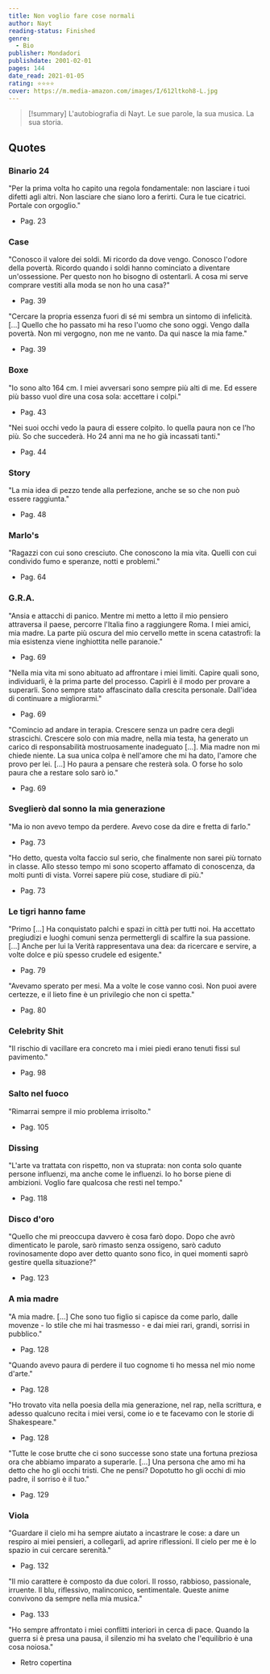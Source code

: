 ```yaml
---
title: Non voglio fare cose normali
author: Nayt
reading-status: Finished
genre:
  - Bio
publisher: Mondadori
publishdate: 2001-02-01
pages: 144
date_read: 2021-01-05
rating: ⭐⭐⭐⭐
cover: https://m.media-amazon.com/images/I/612ltkoh8-L.jpg
---
```


>[!summary]
>L'autobiografia di Nayt. Le sue parole, la sua musica. La sua storia.

## Quotes

### Binario 24

"Per la prima volta ho capito una regola fondamentale: non lasciare i tuoi difetti agli altri. Non lasciare che siano loro a ferirti. Cura le tue cicatrici. Portale con orgoglio." 
- Pag. 23

### Case

"Conosco il valore dei soldi. Mi ricordo da dove vengo. Conosco l'odore della povertà. Ricordo quando i soldi hanno cominciato a diventare un'ossessione. Per questo non ho bisogno di ostentarli. A cosa mi serve comprare vestiti alla moda se non ho una casa?"
- Pag. 39

"Cercare la propria essenza fuori di sé mi sembra un sintomo di infelicità. [...] Quello che ho passato mi ha reso l'uomo che sono oggi. Vengo dalla povertà. Non mi vergogno, non me ne vanto. Da qui nasce la mia fame."
- Pag. 39

### Boxe

"Io sono alto 164 cm. I miei avversari sono sempre più alti di me. Ed essere più basso vuol dire una cosa sola: accettare i colpi."
- Pag. 43

"Nei suoi occhi vedo la paura di essere colpito. Io quella paura non ce l'ho più. So che succederà. Ho 24 anni ma ne ho già incassati tanti."
- Pag. 44

### Story

"La mia idea di pezzo tende alla perfezione, anche se so che non può essere raggiunta."
- Pag. 48

### Marlo's

"Ragazzi con cui sono cresciuto. Che conoscono la mia vita. Quelli con cui condivido fumo e speranze, notti e problemi."
- Pag. 64

### G.R.A.
 
 "Ansia e attacchi di panico. Mentre mi metto a letto il mio pensiero attraversa il paese, percorre l'Italia fino a raggiungere Roma. I miei amici, mia madre. La parte più oscura del mio cervello mette in scena catastrofi: la mia esistenza viene inghiottita nelle paranoie."
 - Pag. 69
 
"Nella mia vita mi sono abituato ad affrontare i miei limiti. Capire quali sono, individuarli, è la prima parte del processo. Capirli è il modo per provare a superarli. Sono sempre stato affascinato dalla crescita personale. Dall'idea di continuare a migliorarmi."
- Pag. 69

"Comincio ad andare in terapia. Crescere senza un padre cera degli strascichi. Crescere solo con mia madre, nella mia testa, ha generato un carico di responsabilità mostruosamente inadeguato [...]. Mia madre non mi chiede niente. La sua unica colpa è nell'amore che mi ha dato, l'amore che provo per lei. [...] Ho paura a pensare che resterà sola. O forse ho solo paura che a restare solo sarò io."
- Pag. 69

### Sveglierò dal sonno la mia generazione

"Ma io non avevo tempo da perdere. Avevo cose da dire e fretta di farlo."
- Pag. 73

"Ho detto, questa volta faccio sul serio, che finalmente non sarei più tornato in classe. Allo stesso tempo mi sono scoperto affamato di conoscenza, da molti punti di vista. Vorrei sapere più cose, studiare di più."
- Pag. 73

### Le tigri hanno fame

"Primo [...] Ha conquistato palchi e spazi in città per tutti noi. Ha accettato pregiudizi e luoghi comuni senza permettergli di scalfire la sua passione. [...] Anche per lui la Verità rappresentava una dea: da ricercare e servire, a volte dolce e più spesso crudele ed esigente."
- Pag. 79

"Avevamo sperato per mesi. Ma a volte le cose vanno così. Non puoi avere certezze, e il lieto fine è un privilegio che non ci spetta."
- Pag. 80

### Celebrity Shit

"Il rischio di vacillare era concreto ma i miei piedi erano tenuti fissi sul pavimento."
- Pag. 98

### Salto nel fuoco

"Rimarrai sempre il mio problema irrisolto."
- Pag. 105

### Dissing

"L'arte va trattata con rispetto, non va stuprata: non conta solo quante persone influenzi, ma anche come le influenzi. Io ho borse  piene di ambizioni. Voglio fare qualcosa che resti nel tempo."
- Pag. 118

### Disco d'oro

"Quello che mi preoccupa davvero è cosa farò dopo. Dopo che avrò dimenticato le parole, sarò rimasto senza ossigeno, sarò caduto rovinosamente dopo aver detto quanto sono fico, in quei momenti saprò gestire quella situazione?"
- Pag. 123

### A mia madre

"A mia madre. [...] Che sono tuo figlio si capisce da come parlo, dalle movenze - lo stile che mi hai trasmesso - e dai miei rari, grandi, sorrisi in pubblico."
- Pag. 128

"Quando avevo paura di perdere il tuo cognome ti ho messa nel mio nome d'arte."
- Pag. 128

"Ho trovato vita nella poesia della mia generazione, nel rap, nella scrittura, e adesso qualcuno recita i miei versi, come io e te facevamo con le storie di Shakespeare."
- Pag. 128

"Tutte le cose brutte che ci sono successe sono state una fortuna preziosa ora che abbiamo imparato a superarle. [...] Una persona che amo mi ha detto che ho gli occhi tristi. Che ne pensi? Dopotutto ho gli occhi di mio padre, il sorriso è il tuo."
- Pag. 129

### Viola

"Guardare il cielo mi ha sempre aiutato a incastrare le cose: a dare un respiro ai miei pensieri, a collegarli, ad aprire riflessioni. Il cielo per me è lo spazio in cui cercare serenità."
- Pag. 132

"Il mio carattere è composto da due colori. Il rosso, rabbioso, passionale, irruente. Il blu, riflessivo, malinconico, sentimentale. Queste anime convivono da sempre nella mia musica."
- Pag. 133

"Ho sempre affrontato i miei conflitti interiori in cerca di pace. Quando la guerra si è presa una pausa, il silenzio mi ha svelato che l'equilibrio è una cosa noiosa."
- Retro copertina